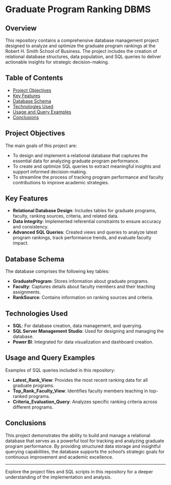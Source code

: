 # Graduate Program Ranking DBMS

## Overview
This repository contains a comprehensive database management project designed to analyze and optimize the graduate program rankings at the Robert H. Smith School of Business. The project includes the creation of relational database structures, data population, and SQL queries to deliver actionable insights for strategic decision-making.

## Table of Contents
- [Project Objectives](#project-objectives)
- [Key Features](#key-features)
- [Database Schema](#database-schema)
- [Technologies Used](#technologies-used)
- [Usage and Query Examples](#usage-and-query-examples)
- [Conclusions](#conclusions)

## Project Objectives
The main goals of this project are:
- To design and implement a relational database that captures the essential data for analyzing graduate program performance.
- To create and optimize SQL queries to extract meaningful insights and support informed decision-making.
- To streamline the process of tracking program performance and faculty contributions to improve academic strategies.

## Key Features
- **Relational Database Design**: Includes tables for graduate programs, faculty, ranking sources, criteria, and related data.
- **Data Integrity**: Implemented referential constraints to ensure accuracy and consistency.
- **Advanced SQL Queries**: Created views and queries to analyze latest program rankings, track performance trends, and evaluate faculty impact.

## Database Schema
The database comprises the following key tables:
- **GraduateProgram**: Stores information about graduate programs.
- **Faculty**: Captures details about faculty members and their teaching assignments.
- **RankSource**: Contains information on ranking sources and criteria.

## Technologies Used
- **SQL**: For database creation, data management, and querying.
- **SQL Server Management Studio**: Used for designing and managing the database.
- **Power BI**: Integrated for data visualization and dashboard creation.

## Usage and Query Examples
Examples of SQL queries included in this repository:
- **Latest_Rank_View**: Provides the most recent ranking data for all graduate programs.
- **Top_Rank_Faculty_View**: Identifies faculty members teaching in top-ranked programs.
- **Criteria_Evaluation_Query**: Analyzes specific ranking criteria across different programs.

## Conclusions
This project demonstrates the ability to build and manage a relational database that serves as a powerful tool for tracking and analyzing graduate program performance. By providing structured data storage and insightful querying capabilities, the database supports the school’s strategic goals for continuous improvement and academic excellence.

---
Explore the project files and SQL scripts in this repository for a deeper understanding of the implementation and analysis.
